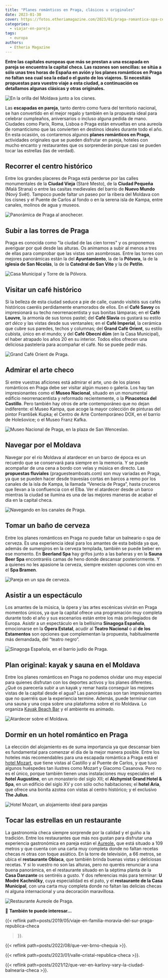 ```yaml
---
title: "Planes románticos en Praga, clásicos u originales"
date: 2023-01-30
cover: https://fotos.etheriamagazine.com/2023/01/praga-romantica-spa-cerveza.jpg
categories: 
  - viajar-en-pareja
tags: 
  - europa
authors: 
  - Etheria Magazine
---
```


**Entre las capitales europeas que más se prestan a una escapada en pareja se encuentra 
la capital checa. Las razones son sencillas: se sitúa a sólo unas tres horas de España 
en avión y los planes románticos en Praga no faltan sea cual sea la edad o el gusto de 
los viajeros. Si necesitáis propuestas para vuestro viaje a esta ciudad, a continuación 
os detallamos algunas clásicas y otras originales.** 

![En la orilla del Moldava junto a los cisnes.](https://fotos.etheriamagazine.com/2023/01/praga-romantica.jpg "En la orilla del Moldava junto a los cisnes. © Wellstock")

Las **escapadas en pareja**, tanto dentro como fuera del territorio nacional, se han 
convertido en el mejor regalo y también en la propuesta ideal para celebrar cumpleaños, 
aniversarios o incluso alguna pedida de mano. Ciudades como París, Roma, Lisboa o Praga 
están envueltas en una aureola de romanticismo que las convierten en destinos ideales 
durante todo el año. En esta ocasión, os contaremos algunos **planes románticos en 
Praga**, actividades originales que se pueden disfrutar en pareja, hoteles con mucho 
encanto y restaurantes que os sorprenderán porque casi se pueden tocar las estrellas 
(las de verdad). 

## Recorrer el centro histórico

Entre los grandes placeres de Praga está perderse por las calles monumentales de la 
**Ciudad Vieja** (Staré Mesto), de la **Ciudad Pequeña** (Malá Strana) o entre las 
casitas medievales del barrio de **Nuevo Mundo** (Nový Svět). Tampoco puede faltar un 
paseo por la ribera del Moldava con los cisnes y el Puente de Carlos al fondo o en la 
serena isla de Kampa, entre canales, molinos de agua y museos. 

![Panorámica de Praga al anochecer.](https://fotos.etheriamagazine.com/2023/01/praga-romantica-puentes.jpg "Panorámica de Praga al anochecer.")

## Subir a las torres de Praga

Praga es conocida como "la ciudad de las cien torres" y os proponemos averiguar por qué 
desde las alturas. Os animamos a subir al menos a tres de ellas para comprobar que las 
vistas son asombrosas. Entre las torres con mejores panorámicas están la del 
**Ayuntamiento**, la de la **Pólvora**, la de la **iglesia de San Nicolás**, la de la 
**Catedral de San Vito** y la de **Petřín**. 

![Casa Municipal y Torre de la Pólvora.](https://fotos.etheriamagazine.com/2023/01/praga-romantica-Casa-Municipal.jpg "Torre de la Pólvora y la Casa Municipal que alberga un bellísimo restaurante art nouveau.")

## Visitar un café histórico

Si la belleza de esta ciudad seduce a pie de calle, cuando visitéis sus cafés históricos 
caeréis perdidamente enamorados de ellos. En el **Café Savoy** os impresionará su techo 
neorrenacentista y sus bonitas lámparas; en el **Café Louvre**, la armonía de sus tonos 
pastel; del **Café Slavia** os gustará su estilo _art déco_ y las vistas desde sus 
ventanales; en el **Café Imperial**, la cerámica que cubre sus paredes, techos y 
columnas; del **Grand Café Orient**, su estilo cubista, único en el mundo; y del **Café 
Obecní dům** (en la Casa Municipal), el haber atrapado los años 20 en su interior. Todos 
ellos ofrecen una deliciosa pastelería para acompañar el café. No se puede pedir más. 

![Grand Café Orient de Praga.](https://fotos.etheriamagazine.com/2023/01/grand-cafe-orient-praga.jpg "© Grand Café Orient de Praga.")

## Admirar el arte checo

Si entre vuestras aficiones está admirar el arte, uno de los planes románticos en Praga 
debe ser visitar algún museo o galería. Los hay tan impresionantes como el **Museo 
Nacional**, situado en un monumental edificio neorrenacentista y reformado 
recientemente, o la **Pinacoteca del Castillo**. Pero también hay otros de arte 
contemporáneo que no dejan indiferente: el Museo Kampa, que acoge la mayor colección de 
pinturas del pintor František Kupka; el Centro de Arte Contemporáneo DOX, en el barrio 
de Holešovice; o el Museo Franz Kafka. 

![Museo Nacional de Praga, en la plaza de San Wenceslao.](https://fotos.etheriamagazine.com/2023/01/museo-nacional-praga.jpg "Museo Nacional de Praga, en la plaza de San Wenceslao. © Kadagan/Shutterstock.com")

## Navegar por el Moldava

Navegar por el río Moldava al atardecer en un barco de época es un recuerdo que se 
conservará para siempre en la memoria. Y se puede acompañar de una cena a bordo con 
velas y música en directo. Las **propuestas fluviales** (praguesteamboats.com) son muy 
variadas en Praga, ya que se pueden hacer desde travesías cortas en barcos a remo por 
los canales de la isla de Kampa, la llamada “Venecia de Praga”, hasta cruceros que 
llevan a la confluencia con el Elba. Ver el atardecer desde un barco mientras la ciudad 
se ilumina es una de las mejores maneras de acabar el día en la capital checa. 

![Navegando en los canales de Praga.](https://fotos.etheriamagazine.com/2023/01/Praga-romantica-crucero.jpg "Navegando en los canales de Praga.")

## Tomar un baño de cerveza

Entre los planes románticos en Praga no puede faltar un balneario o spa de cerveza. Es 
una experiencia ideal para los amantes de esta bebida ya que, además de sumergiros en la 
cerveza templada, también se puede beber en ese momento. En **Beerland Spa** hay grifos 
junto a las bañeras y en la **Sauna Beer Spa** encontraréis camas de heno donde 
descansar posteriormente. Y a quienes no les apasione la cerveza, siempre existen 
opciones con vino en el **Spa Bramen**. 

![Pareja en un spa de cerveza.](https://fotos.etheriamagazine.com/2023/01/praga-romantica-spa-cerveza.jpg "Pareja en un spa de cerveza. © David Marvan")

## Asistir a un espectáculo

Los amantes de la música, la ópera y las artes escénicas vivirán en Praga momentos 
únicos, ya que la capital ofrece una programación muy completa durante todo el año y sus 
escenarios están entre los más privilegiados de Europa. Asistir a un espectáculo en la 
bellísima **Sinagoga Española**, emocionarse en la **Ópera Estatal**, acudir al **Teatro 
Nacional** o al **de los Estamentos** son opciones que complementan la propuesta, 
habitualmente más demandada, del “teatro negro”. 

![Sinagoga Española, en el barrio judío de Praga.](https://fotos.etheriamagazine.com/2023/01/praga-sinagoga-espanola.jpg "Sinagoga Española, en el barrio judío de Praga. © Libor Sváček")

## Plan original: kayak y sauna en el Moldava

Entre los planes románticos en Praga no podemos olvidar uno muy especial para quienes 
disfrutan con los deportes activos y los planes diferentes. ¿Qué os parecería subir a un 
kayak y remar hasta conseguir las mejores vistas de la capital desde el agua? Las 
panorámicas son tan impresionantes que no querréis que la experiencia termine. Además, 
puede terminar con una sauna y una copa sobre una plataforma sobre el río Moldava. Lo 
organiza [Kayak Beach Bar](https://www.kayakbeachbar.cz/en/) y el ambiente es animado. 

![Atardecer sobre el Moldava.](https://fotos.etheriamagazine.com/2023/01/crucero-navegar-praga.jpg "Atardecer sobre el Moldava.")

## Dormir en un hotel romántico en Praga

La elección del alojamiento es de suma importancia ya que descansar bien es fundamental 
para comenzar el día de la mejor manera posible. Entre los hoteles más recomendables 
para una escapada romántica a Praga está el [hotel Mozart](https://www.themozart.com/), 
que tiene vistas al Castillo y al Puente de Carlos, y que tuvo algunos huéspedes tan 
ilustres como Mozart y Giacomo Casanova. Pero no es el único, porque también tienen unas 
instalaciones muy especiales el **hotel Augustine**, en un monasterio del siglo XII; el 
**Alchymist Grand Hotel & Spa**, en un edificio del siglo XV y con sólo ocho 
habitaciones; el **hotel Aria**, que ofrece una bonita azotea con vistas al centro 
histórico; y el exclusivo **The Julius**. 

![Hotel Mozart, un alojamiento ideal para parejas](https://fotos.etheriamagazine.com/2023/01/praga-romantica-hotel-mozart.jpg "Suite del © Hotel Mozart, uno de los más románticos de Praga.")

## Tocar las estrellas en un restaurante

La gastronomía checa siempre sorprende por la calidad y el guiño a la tradición. Entre 
los restaurantes que más nos gustan para disfrutar una experiencia gastronómica en 
pareja están el [Aureole](https://aureole.cz/)**,** que está situado a 109 metros y que 
cuenta con una carta muy completa donde no faltan recetas checas ni otras con toque 
asiático. En la torre de televisión, a 66 metros, se ubica el **restaurante Oblaca**, 
que también brinda buenas vistas y deliciosas recetas. Y si lo vuestro no son las 
alturas, pero no queréis renunciar a una buena panorámica, en el restaurante situado en 
la séptima planta de la **Casa Danzante** os sentiréis a gusto. Y dos referencias más 
para terminar: **U Modré Kachničky**, cuya especialidad es el pato, y el **restaurante 
de la Casa Municipal**, con una carta muy completa donde no faltan las delicias checas 
ni alguna internacional y una decoración maravillosa. 

![Restaurante Aureole de Praga.](https://fotos.etheriamagazine.com/2023/01/restaurante-aureole-praga.jpg "© Restaurante Aureole de Praga.")

📌 **También te puede interesar...** 

{{< reflink path=posts/2019/05/viaje-en-familia-moravia-del-sur-praga-republica-checa 
>}}. 

{{< reflink path=posts/2022/08/que-ver-brno-chequia >}}. 

{{< reflink path=posts/2023/01/valle-cristal-republica-checa >}}. 

{{< reflink path=posts/2021/12/que-ver-en-karlovy-vary-la-ciudad-balnearia-checa >}}.
